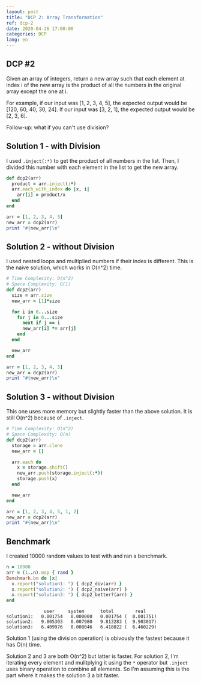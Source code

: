 ```yaml
---
layout: post
title: "DCP 2: Array Transformation"
ref: dcp-2
date: 2020-04-26 17:00:00
categories: DCP
lang: en
---
```


## **DCP #2**
Given an array of integers, return a new array such that each element at index i of the new array is the product of all the numbers in the original array except the one at i.

For example, if our input was [1, 2, 3, 4, 5], the expected output would be [120, 60, 40, 30, 24]. If our input was [3, 2, 1], the expected output would be [2, 3, 6].

Follow-up: what if you can't use division?

<div class="divider"></div>

## **Solution 1 - with Division**

I used `.inject(:*)` to get the product of all numbers in the list. Then, I divided this number 
with each element in the list to get the new array.

```rb
def dcp2(arr)
  product = arr.inject(:*) 
  arr.each_with_index do |x, i|
    arr[i] = product/x
  end
end

arr = [1, 2, 3, 4, 5]
new_arr = dcp2(arr)
print "#{new_arr}\n"
```

## **Solution 2 - without Division**

I used nested loops and multiplied numbers if their index is different.
This is the naive solution, which works in O(n^2) time.

```rb
# Time Complexity: O(n^2)
# Space Complexity: O(1)
def dcp2(arr)
  size = arr.size
  new_arr = [1]*size

  for i in 0...size
    for j in 0...size
      next if j == i
      new_arr[i] *= arr[j]
    end
  end

  new_arr
end

arr = [1, 2, 3, 4, 5]
new_arr = dcp2(arr)
print "#{new_arr}\n"
```

## **Solution 3 - without Division**

This one uses more memory but slightly faster than the above solution. It is still O(n^2) 
because of `.inject`.

```rb
# Time Complexity: O(n^2)
# Space Complexity: O(n)
def dcp2(arr)
  storage = arr.clone
  new_arr = []

  arr.each do
    x = storage.shift()
    new_arr.push(storage.inject(:*))
    storage.push(x)
  end

  new_arr
end

arr = [1, 2, 3, 4, 5, 1, 2]
new_arr = dcp2(arr)
print "#{new_arr}\n"
```

## Benchmark

I created 10000 random values to test with and ran a benchmark.

```rb
n = 10000
arr = (1..n).map { rand }
Benchmark.bm do |x|
  x.report("solution1: ") { dcp2_div(arr) }
  x.report("solution2: ") { dcp2_naive(arr) }
  x.report("solution3: ") { dcp2_better?(arr) }
end
```
```
              user     system      total        real
solution1:   0.001754   0.000000   0.001754 (  0.001751)
solution2:   9.805303   0.007980   9.813283 (  9.903017)
solution3:   6.409976   0.008046   6.418022 (  6.460229)
```
Solution 1 (using the division operation) is obivously the fastest because it has O(n) time.

Solution 2 and 3 are both O(n^2) but latter is faster. For solution 2, I'm iterating every
 element and mulitplying it using the `*` operator but `.inject` uses binary operation to combine
 all elements. So I'm assuming this is the part where it makes the solution 3 a bit faster.
